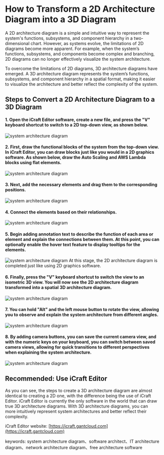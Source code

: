 <!--
 * @Descripttion: 
 * @MainAuthor: 
-->
# How to Transform a 2D Architecture Diagram into a 3D Diagram

A 2D architecture diagram is a simple and intuitive way to represent the system's functions, subsystems, and component hierarchy in a two-dimensional chart. However, as systems evolve, the limitations of 2D diagrams become more apparent. For example, when the system’s functions, subsystems, and components become complex and branching, 2D diagrams can no longer effectively visualize the system architecture.

To overcome the limitations of 2D diagrams, 3D architecture diagrams have emerged. A 3D architecture diagram represents the system’s functions, subsystems, and component hierarchy in a spatial format, making it easier to visualize the architecture and better reflect the complexity of the system.

## Steps to Convert a 2D Architecture Diagram to a 3D Diagram

#### 1. Open the iCraft Editor software, create a new file, and press the "V" keyboard shortcut to switch to a 2D top-down view, as shown below.
![system architecture diagram](https://raw.githubusercontent.com/gantFDT/icraft/refs/heads/main/public/blog/2d-3d/1.jpg)

#### 2. First, draw the functional blocks of the system from the top-down view. In iCraft Editor, you can draw blocks just like you would in a 2D graphics software. As shown below, draw the Auto Scaling and AWS Lambda blocks using flat elements.
![system architecture diagram](https://raw.githubusercontent.com/gantFDT/icraft/refs/heads/main/public/blog/2d-3d/2.jpg)

#### 3. Next, add the necessary elements and drag them to the corresponding positions.
![system architecture diagram](https://raw.githubusercontent.com/gantFDT/icraft/refs/heads/main/public/blog/2d-3d/3.jpg)

#### 4. Connect the elements based on their relationships.
![system architecture diagram](https://raw.githubusercontent.com/gantFDT/icraft/refs/heads/main/public/blog/2d-3d/4.jpg)

#### 5. Begin adding annotation text to describe the function of each area or element and explain the connections between them. At this point, you can optionally enable the hover text feature to display tooltips for the elements.
![system architecture diagram](https://raw.githubusercontent.com/gantFDT/icraft/refs/heads/main/public/blog/2d-3d/5.jpg)
At this stage, the 2D architecture diagram is completed just like using 2D graphics software.

#### 6. Finally, press the "V" keyboard shortcut to switch the view to an isometric 3D view. You will now see the 2D architecture diagram transformed into a spatial 3D architecture diagram.
![system architecture diagram](https://raw.githubusercontent.com/gantFDT/icraft/refs/heads/main/public/blog/2d-3d/6.jpg)

#### 7. You can hold "Alt" and the left mouse button to rotate the view, allowing you to observe and explain the system architecture from different angles.
![system architecture diagram](https://raw.githubusercontent.com/gantFDT/icraft/refs/heads/main/public/blog/2d-3d/7.jpg)

#### 8. By adding camera buttons, you can save the current camera view, and with the numeric keys on your keyboard, you can switch between saved camera views, allowing for quick transitions to different perspectives when explaining the system architecture.
![system architecture diagram](https://raw.githubusercontent.com/gantFDT/icraft/refs/heads/main/public/blog/2d-3d/8.jpg)

## Recommended: Use iCraft Editor
As you can see, the steps to create a 3D architecture diagram are almost identical to creating a 2D one, with the difference being the use of iCraft Editor. iCraft Editor is currently the only software in the world that can draw true 3D architecture diagrams. With 3D architecture diagrams, you can more intuitively represent system architectures and better reflect their complexity.

iCraft Editor website: [https://icraft.gantcloud.com](https://icraft.gantcloud.com)

keywords: system architecture diagram、software architect、IT architecture diagram、network architecture diagram、free architecture software